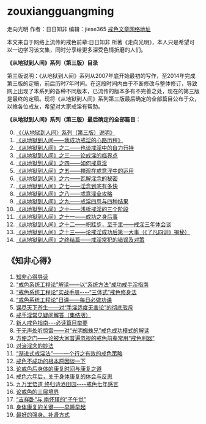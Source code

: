 # zouxiangguangming
走向光明
 作者：日日知非
 编辑：jiese365
 [戒色文章网络地址](https://github.com/jiese365/zouxiangguangming)

本文来自于网络上流传的戒色前辈:日日知非 所著《走向光明》，本人只是希望可以一边学习该文集，同时分享给更多深受色情折磨的人们。


**《从地狱到人间》系列（第三版）目录** 

第三版说明：《从地狱到人间》系列从2007年底开始最初的写作，至2014年完成第三版的定稿，前后历时7年时间。在这段时间内由于不断修改与整体修订，导致网上出现了本系列的各种不同版本，已流传的版本多有不完善之处，现在的第三版是最终的定稿。现将《从地狱到人间》系列第三版最后确定的全部篇目公布于众，以飨各位戒友，希望对大家戒淫有帮助。  

 **《从地狱到人间》系列（第三版）最后确定的全部篇目：**  

0.  [《〈从地狱到人间〉系列（第三版）说明》](2-导读.md)  
1.  [《从地狱到人间——我成功戒淫的心路历程》](3-我成功戒淫的心路历程.md)
2.  [《从地狱到人间》之二——也谈戒淫中的自力行持](4-也谈戒淫中的自力行持.md)
3.  [《从地狱到人间》之三——论戒淫的临界点](5-论戒淫的临界点.md)
4.  [《从地狱到人间》之四——如何戒意淫](6-如何戒意淫.md)   
5.  [《从地狱到人间》之五——禅观在戒意淫中的运用](7-禅观在戒意淫中的运用.md)
6.  [《从地狱到人间》之六——瓦解淫念的秘密](8-瓦解淫念的秘密.md)
7.  [《从地狱到人间》之七——淫念到底有多快](9-淫念到底有多快.md)
8.  [《从地狱到人间》之八——戒意淫全攻略](10-戒意淫全攻略.md)
9.  [《从地狱到人间》之九——戒淫四忌与四种结果](1-戒淫四忌与四种结果.md)
10. [《从地狱到人间》之十——浅析戒淫的三个阶段](12-浅析戒淫的三个阶段.md)
11. [《从地狱到人间》之十一——成功之身后事](13-成功之身后事.md)
12. [《从地狱到人间》之十二——积跬步，至千里——戒淫三年体会谈](14-戒淫三年体会谈.md)
13. [《从地狱到人间》之十三——论戒淫成功后第一大事（《了凡四训》揭秘）](15-论戒淫成功后第一大事.md)
14. [《从地狱到人间》之终结篇——戒淫常犯的错误及对策](16-戒淫常犯的错误及对策.md)   


## 《知非心得》

1. [知非心得导读](17-知非心得导读.md)
2. [“戒色系统工程论”解读——以“系统方法”成功戒手淫指南 ](18-戒色系统工程论.md)		
3. [“戒色系统工程论”实战手册----“三体式”戒色修身法](三体式戒色修身法.md) 	
4. [“戒色系统工程论”日课——每日必做功课](20-戒色系统工程论日课.md) 
5.  [误尽天下苍生——对“手淫适度无害论”的彻底驳斥](21-手淫无害论-无尽天下苍生.md)   
6.  [戒手淫常见疑问解答（集结版）](戒手淫常见疑问解答.md) 
7.  [新人戒色指南---必读篇目举要](23-新人戒色指南.md) 
8.  [于无声处听惊雷——对“光明蜘蛛兄”戒色成功模式的解读](24-对光明蜘蛛成功戒色的解读.md) 
9.  [方便之门——论被大家普遍忽视的戒色前辈常用“戒色利器”](25-论被大家普遍忽视的戒色前辈常用的戒色利器.md)
10. [对治淫念的妙法](26-对治淫念的妙法.md) 
11. [“渐进式戒淫法”——一个行之有效的戒色策略](27-渐进式戒淫法.md)
12. [戒色不成功的根本原因谈一下](28-戒色不成功的根本性原因谈一下.md) 
13. [论戒色后身体的康复时间与康复之道](29-论戒色后身体的康复时间与康复之道.md) 
14. [戒色六年后，关于身体康复的体会与反思](30-戒色六年后的体会与反思.md) 
15. [九万里悟道 终归诗酒田园----戒色七年感言](31-戒色七年感言.md) 
16. [论戒色的三层境界](32-论戒色的三层境界.md) 
17. [“吉祥卧”与 南怀瑾的“子午觉”](33-吉祥卧与南怀瑾的子午觉.md)
18. [身体康复的关键——早睡早起](34-身体康复的关键-早睡早起.md)
19. [最好的强身、补肾方式](35-最好最迅速的强身补肾方式.md) 